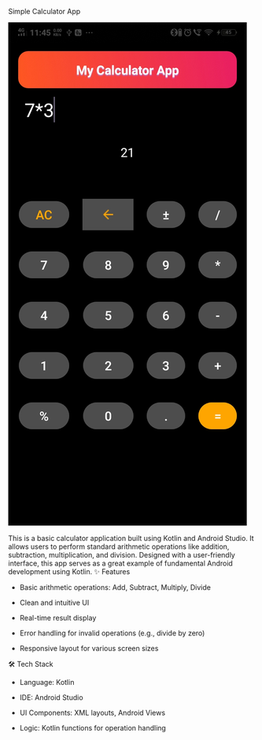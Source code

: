 Simple Calculator App

![App Ui](userinterface/userinterface.jpg)


This is a basic calculator application built using Kotlin and Android Studio. It allows users to perform standard arithmetic operations like addition, subtraction, multiplication, and division. Designed with a user-friendly interface, this app serves as a great example of fundamental Android development using Kotlin.
✨ Features

   * Basic arithmetic operations: Add, Subtract, Multiply, Divide

   * Clean and intuitive UI

   * Real-time result display

   * Error handling for invalid operations (e.g., divide by zero)

   * Responsive layout for various screen sizes

🛠️ Tech Stack

   * Language: Kotlin

   * IDE: Android Studio

   * UI Components: XML layouts, Android Views

   * Logic: Kotlin functions for operation handling
